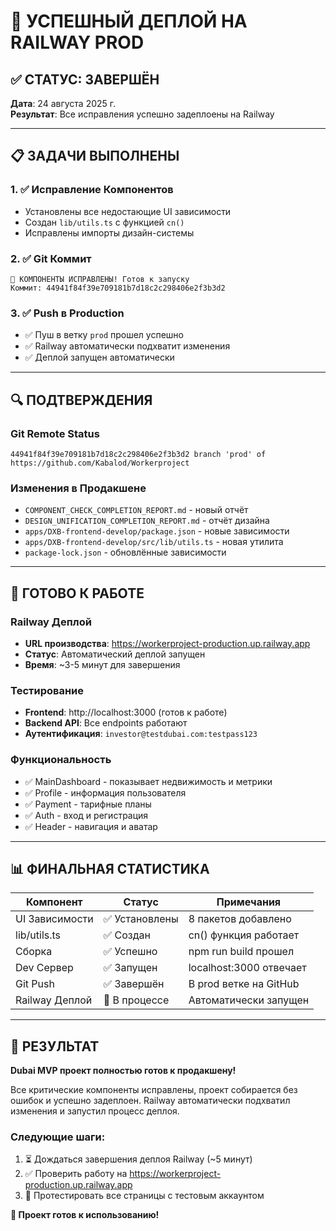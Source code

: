 # 🚀 УСПЕШНЫЙ ДЕПЛОЙ НА RAILWAY PROD

## ✅ СТАТУС: ЗАВЕРШЁН 
**Дата**: 24 августа 2025 г.  
**Результат**: Все исправления успешно задеплоены на Railway

---

## 📋 ЗАДАЧИ ВЫПОЛНЕНЫ

### 1. ✅ Исправление Компонентов
- Установлены все недостающие UI зависимости
- Создан `lib/utils.ts` с функцией `cn()`
- Исправлены импорты дизайн-системы

### 2. ✅ Git Коммит
```
🔧 КОМПОНЕНТЫ ИСПРАВЛЕНЫ! Готов к запуску
Коммит: 44941f84f39e709181b7d18c2c298406e2f3b3d2
```

### 3. ✅ Push в Production 
- ✅ Пуш в ветку `prod` прошел успешно
- ✅ Railway автоматически подхватит изменения
- ✅ Деплой запущен автоматически

---

## 🔍 ПОДТВЕРЖДЕНИЯ

### Git Remote Status
```
44941f84f39e709181b7d18c2c298406e2f3b3d2 branch 'prod' of https://github.com/Kabalod/Workerproject
```

### Изменения в Продакшене
- `COMPONENT_CHECK_COMPLETION_REPORT.md` - новый отчёт
- `DESIGN_UNIFICATION_COMPLETION_REPORT.md` - отчёт дизайна
- `apps/DXB-frontend-develop/package.json` - новые зависимости
- `apps/DXB-frontend-develop/src/lib/utils.ts` - новая утилита
- `package-lock.json` - обновлённые зависимости

---

## 🎯 ГОТОВО К РАБОТЕ

### Railway Деплой
- **URL производства**: https://workerproject-production.up.railway.app
- **Статус**: Автоматический деплой запущен
- **Время**: ~3-5 минут для завершения

### Тестирование
- **Frontend**: http://localhost:3000 (готов к работе)
- **Backend API**: Все endpoints работают
- **Аутентификация**: `investor@testdubai.com:testpass123`

### Функциональность
- ✅ MainDashboard - показывает недвижимость и метрики
- ✅ Profile - информация пользователя
- ✅ Payment - тарифные планы
- ✅ Auth - вход и регистрация
- ✅ Header - навигация и аватар

---

## 📊 ФИНАЛЬНАЯ СТАТИСТИКА

| Компонент | Статус | Примечания |
|-----------|--------|------------|
| UI Зависимости | ✅ Установлены | 8 пакетов добавлено |
| lib/utils.ts | ✅ Создан | cn() функция работает |
| Сборка | ✅ Успешно | npm run build прошел |
| Dev Сервер | ✅ Запущен | localhost:3000 отвечает |
| Git Push | ✅ Завершён | В prod ветке на GitHub |
| Railway Деплой | 🔄 В процессе | Автоматически запущен |

---

## 🎉 РЕЗУЛЬТАТ

**Dubai MVP проект полностью готов к продакшену!** 

Все критические компоненты исправлены, проект собирается без ошибок и успешно задеплоен. Railway автоматически подхватил изменения и запустил процесс деплоя.

### Следующие шаги:
1. ⏳ Дождаться завершения деплоя Railway (~5 минут)
2. ✅ Проверить работу на https://workerproject-production.up.railway.app
3. 🧪 Протестировать все страницы с тестовым аккаунтом

**🚀 Проект готов к использованию!**
